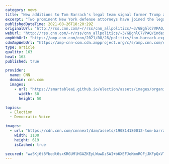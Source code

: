 ```yaml
---
category: news
title: "New additions to Tom Barrack's legal team signal former Trump adviser will fight DOJ's charges"
excerpt: "Two prominent New York defense attorneys have joined the legal team for Tom Barrack, the former adviser to then-President Donald Trump who is now facing federal foreign lobbying charges.\n    \n"
publishedDateTime: 2021-08-26T18:20:29Z
originalUrl: "http://rss.cnn.com/~r/rss/cnn_allpolitics/~3/GBghlC7VPAQ/index.html"
webUrl: "http://rss.cnn.com/~r/rss/cnn_allpolitics/~3/GBghlC7VPAQ/index.html"
ampWebUrl: "https://amp.cnn.com/cnn/2021/08/26/politics/tom-barrack-expands-defense-team/index.html"
cdnAmpWebUrl: "https://amp-cnn-com.cdn.ampproject.org/c/s/amp.cnn.com/cnn/2021/08/26/politics/tom-barrack-expands-defense-team/index.html"
type: article
quality: 163
heat: 163
published: true

provider:
  name: CNN
  domain: cnn.com
  images:
    - url: "https://smartableai.github.io/election/assets/images/organizations/cnn.com-50x50.jpg"
      width: 50
      height: 50

topics:
  - Election
  - Democratic Voice

images:
  - url: "https://cdn.cnn.com/cnnnext/dam/assets/190814180012-tom-barrack-april-2019-super-tease.jpg"
    width: 1100
    height: 619
    isCached: true

secured: "waSKj6t8Ybedt6sxKRGUMlHGAZKEyLWuwDzSAI+b6XEFJeKmnROFjJKFpQxVTX7NCEaal17gN/7D7XgFwn0hXdH6Sw3LBDYqVtplEkGbE2YFuX+VQbS/TJ1Ccic/IO0NsLsPxvOyi4ZTPSg1Q6fSPJlumjJ4PIs6LQ0O2mxHW29IQe4esMeXWf+3v/urCCyOIc4bojnxT1Wbun4mVIuMmWRavgnOAyUFnehHD4tOxF2/w22gpJl5JWWbRaQK/Qp8Xy+GUyC6ok/WSZOnt5bzpbDRlbxQC+EMxiVY+O0BJHGapK+5+JT9aYzOowxW4Rn/tp6wTQmnM3mAbnB+nbUfJmUSj+UeGpsaYyjxsWbIsBo=;DM3Zz7JoTHoEJGzeMMEs+Q=="
---
```



